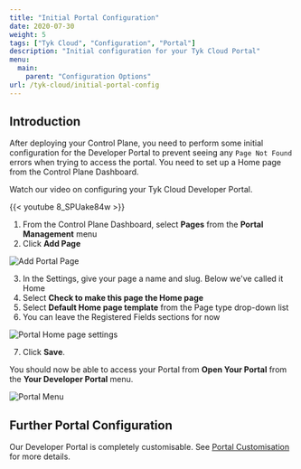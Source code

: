 ```yaml
---
title: "Initial Portal Configuration"
date: 2020-07-30
weight: 5
tags: ["Tyk Cloud", "Configuration", "Portal"]
description: "Initial configuration for your Tyk Cloud Portal"
menu:
  main:
    parent: "Configuration Options"
url: /tyk-cloud/initial-portal-config
---
```


## Introduction

After deploying your Control Plane, you need to perform some initial configuration for the Developer Portal to prevent seeing any `Page Not Found` errors when trying to access the portal. You need to set up a Home page from the Control Plane Dashboard.

Watch our video on configuring your Tyk Cloud Developer Portal.

{{< youtube 8_SPUake84w >}}

1. From the Control Plane Dashboard, select **Pages** from the **Portal Management** menu
2. Click **Add Page**

![Add Portal Page](/docs/img/2.10/portal-home-page-add.png)

3. In the Settings, give your page a name and slug. Below we've called it Home
4. Select **Check to make this page the Home page**
5. Select **Default Home page template** from the Page type drop-down list
6. You can leave the Registered Fields sections for now

![Portal Home page settings](/docs/img/2.10/portal-home-page-settings.png)

7. Click **Save**.

You should now be able to access your Portal from **Open Your Portal** from the **Your Developer Portal** menu.

![Portal Menu](/docs/img/2.10/portal_menu.png)

## Further Portal Configuration

Our Developer Portal is completely customisable. See [Portal Customisation](/docs/tyk-developer-portal/customise/) for more details.